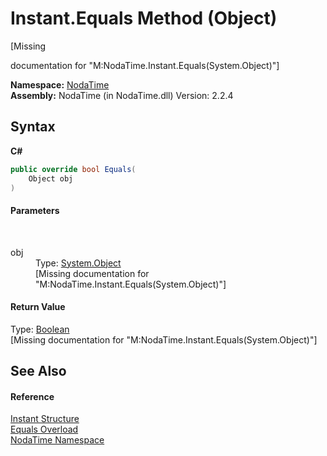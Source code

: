 # Instant.Equals Method (Object)
 

\[Missing <summary> documentation for "M:NodaTime.Instant.Equals(System.Object)"\]

**Namespace:**&nbsp;<a href="N_NodaTime">NodaTime</a><br />**Assembly:**&nbsp;NodaTime (in NodaTime.dll) Version: 2.2.4

## Syntax

**C#**<br />
``` C#
public override bool Equals(
	Object obj
)
```


#### Parameters
&nbsp;<dl><dt>obj</dt><dd>Type: <a href="http://msdn2.microsoft.com/en-us/library/e5kfa45b" target="_blank">System.Object</a><br />\[Missing <param name="obj"/> documentation for "M:NodaTime.Instant.Equals(System.Object)"\]</dd></dl>

#### Return Value
Type: <a href="http://msdn2.microsoft.com/en-us/library/a28wyd50" target="_blank">Boolean</a><br />\[Missing <returns> documentation for "M:NodaTime.Instant.Equals(System.Object)"\]

## See Also


#### Reference
<a href="T_NodaTime_Instant">Instant Structure</a><br /><a href="Overload_NodaTime_Instant_Equals">Equals Overload</a><br /><a href="N_NodaTime">NodaTime Namespace</a><br />